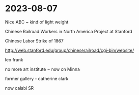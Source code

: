 # 2023-08-07

Nice ABC ~ kind of light weight

Chinese Railroad Workers in North America Project at Stanford

Chinese Labor Strike of 1867

http://web.stanford.edu/group/chineserailroad/cgi-bin/website/

leo frank

no more art institute ~ now on Minna

former gallery - catherine clark

now calabi SR
